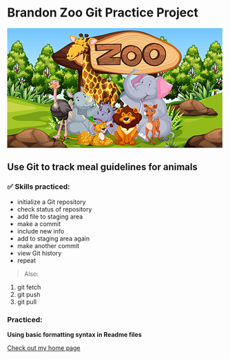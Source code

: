 # Brandon Zoo Git Practice Project
![Group of Zoo Animals](/assets/zoo-animals.jpg)
## Use Git to track meal guidelines for animals

### ✅ Skills practiced:
* initialize a Git repository
* check status of repository
* add file to staging area
* make a commit
* include new info
* add to staging area again
* make another commit
* view Git history
* repeat
>Also:
1. git fetch
2. git push
3. git pull

### Practiced:
**Using basic formatting syntax in Readme files**

[Check out my home page](https://assiniboinecreative.media/faculty/sean/)
